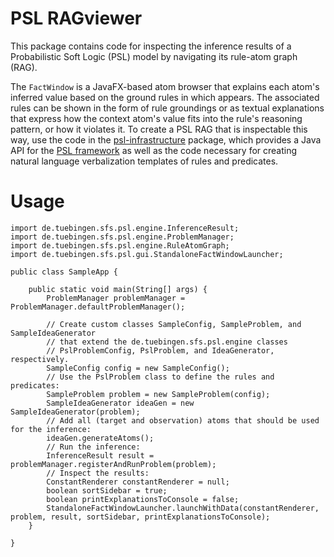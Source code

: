 # PSL RAGviewer

This package contains code for inspecting the inference results of a Probabilistic Soft Logic (PSL) model by navigating its rule-atom graph (RAG).

The `FactWindow` is a JavaFX-based atom browser that explains each atom's inferred value based on the ground rules in which appears.
The associated rules can be shown in the form of rule groundings or as textual explanations that express how the context atom's value fits into the rule's reasoning pattern, or how it violates it.
To create a PSL RAG that is inspectable this way, use the code in the [psl-infrastructure](https://github.com/jdellert/psl-infrastructure) package, which provides a Java API for the [PSL framework](https://psl.linqs.org/) as well as the code necessary for creating natural language verbalization templates of rules and predicates.

# Usage
```
import de.tuebingen.sfs.psl.engine.InferenceResult;
import de.tuebingen.sfs.psl.engine.ProblemManager;
import de.tuebingen.sfs.psl.engine.RuleAtomGraph;
import de.tuebingen.sfs.psl.gui.StandaloneFactWindowLauncher;

public class SampleApp {

	public static void main(String[] args) {
		ProblemManager problemManager = ProblemManager.defaultProblemManager();

		// Create custom classes SampleConfig, SampleProblem, and SampleIdeaGenerator
		// that extend the de.tuebingen.sfs.psl.engine classes
		// PslProblemConfig, PslProblem, and IdeaGenerator, respectively.
		SampleConfig config = new SampleConfig();
		// Use the PslProblem class to define the rules and predicates:
		SampleProblem problem = new SampleProblem(config);
		SampleIdeaGenerator ideaGen = new SampleIdeaGenerator(problem);
		// Add all (target and observation) atoms that should be used for the inference:
		ideaGen.generateAtoms();
		// Run the inference:
		InferenceResult result = problemManager.registerAndRunProblem(problem);
		// Inspect the results:
		ConstantRenderer constantRenderer = null;
		boolean sortSidebar = true;
		boolean printExplanationsToConsole = false;
		StandaloneFactWindowLauncher.launchWithData(constantRenderer, problem, result, sortSidebar, printExplanationsToConsole);
	}

}
```